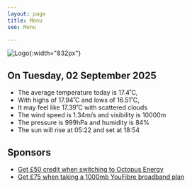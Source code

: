 ```yaml
---
layout: page
title: Menu
seo: Menu

---
```


![Logo](/images/logo.jpg){:width="832px"}

<!-- weather_marker starts -->
## On Tuesday, 02 September 2025

- The average temperature today is 17.4˚C,
- With highs of 17.94˚C and lows of 16.51˚C,
- It may feel like 17.39˚C with scattered clouds
- The wind speed is 1.34m/s and visibility is 10000m
- The pressure is 999hPa and humidity is 84%
- The sun will rise at 05:22 and set at 18:54

<!-- weather_marker ends -->

## Sponsors

- [Get £50 credit when switching to Octopus Energy](https://bit.ly/3oD1nnS)
- [Get £75 when taking a 1000mb YouFibre broadband plan](https://aklam.io/91zWhU?)
